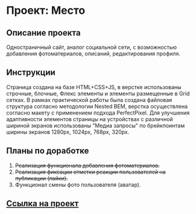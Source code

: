 # **Проект: Место**

## Описание проекта
Одностраничный сайт, аналог социальной сети, с возможностью добавления фотоматериалов, описаний, редактирования профиля.

## Инструкции
Страница cоздана на базе HTML+CSS+JS, в верстке использованы строчные, блочные, Флекс элементы и элементы размещенные в Grid сетках. В рамках практической работы была создана файловая структура согласно методологии Nested BEM, верстка осуществлена согласно макету с применением подхода PerfectPixel. Для улучшения адаптивности элементов страницы на устройствах с различной шириной экранов использованы "Медиа запросы" по брейкпоинтам ширины экранов 1280px, 1024px, 768px, 320px.

## Планы по доработке
1. ~~Реализация функционала добавления фотоматериалов.~~
2. ~~Реализация фиксации отметки реакции пользователей на публикации (лайки).~~
3. Функционал смены фото пользователя (аватар).

## [Ссылка на проект](https://alextolevich.github.io/mesto/)
